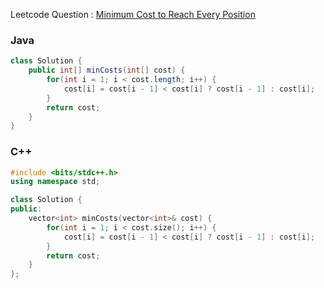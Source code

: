 Leetcode Question : [Minimum Cost to Reach Every Position](https://leetcode.com/problems/minimum-cost-to-reach-every-position/)

### Java
```java
class Solution {
    public int[] minCosts(int[] cost) {
        for(int i = 1; i < cost.length; i++) {
            cost[i] = cost[i - 1] < cost[i] ? cost[i - 1] : cost[i];
        }
        return cost;
    }
}
```

### C++
```cpp
#include <bits/stdc++.h>
using namespace std;

class Solution {
public:
    vector<int> minCosts(vector<int>& cost) {
        for(int i = 1; i < cost.size(); i++) {
            cost[i] = cost[i - 1] < cost[i] ? cost[i - 1] : cost[i];
        }
        return cost;
    }
};
```
